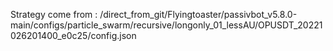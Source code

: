 Strategy come from : /direct_from_git/Flyingtoaster/passivbot_v5.8.0-main/configs/particle_swarm/recursive/longonly_01_lessAU/OPUSDT_20221026201400_e0c25/config.json